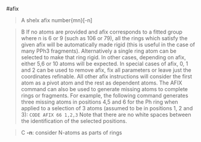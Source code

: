 #afix

>A shelx afix number{mn}[-n]

>B If no atoms are provided and afix corresponds to a fitted group where n is 6 or 9 (such as 106 or 79), all the rings which satisfy the given afix will be automatically made rigid (this is useful in the case of many PPh3 fragments). Alternatively a single ring atom can be selected to make that ring rigid. In other cases, depending on afix, either 5,6 or 10 atoms will be expected. In special cases of afix, 0, 1 and 2 can be used to remove afix, fix all parameters or leave just the coordinates refinable. All other afix instructions will consider the first atom as a pivot atom and the rest as dependent atoms.
The AFIX command can also be used to generate missing atoms to complete rings or fragments. For example, the following command generates three missing atoms in positions 4,5 and 6 for the Ph ring when applied to a selection of 3 atoms (assumed to be in positions 1, 2 and 3):
`CODE AFIX 66 1,2,3`
Note that there are no white spaces between the identification of the selected positions.

>C **-n**: consider N-atoms as parts of rings
